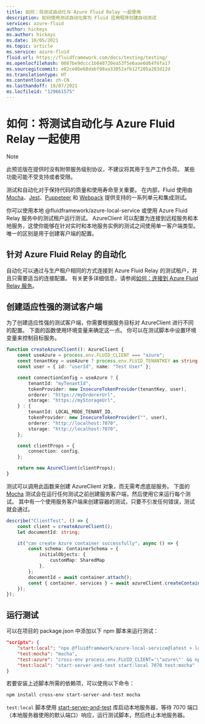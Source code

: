 ```yaml
---
title: 如何：将测试自动化与 Azure Fluid Relay 一起使用
description: 如何使用测试自动化库为 Fluid 应用程序创建自动测试
services: azure-fluid
author: hickeys
ms.author: hickeys
ms.date: 10/05/2021
ms.topic: article
ms.service: azure-fluid
fluid.url: https://fluidframework.com/docs/testing/testing/
ms.openlocfilehash: 0087be9dccc1b040720ea53f5e6aae6d64f6fa17
ms.sourcegitcommit: e82ce0be68dabf98aa33052afb12f205a203d12d
ms.translationtype: HT
ms.contentlocale: zh-CN
ms.lasthandoff: 10/07/2021
ms.locfileid: "129661575"
---
```

# <a name="how-to-use-test-automation-with-azure-fluid-relay"></a>如何：将测试自动化与 Azure Fluid Relay 一起使用

> [!NOTE]
> 此预览版在提供时没有附带服务级别协议，不建议将其用于生产工作负荷。 某些功能可能不受支持或者受限。

测试和自动化对于保持代码的质量和使用寿命至关重要。 在内部，Fluid 使用由 [Mocha](https://mochajs.org/)、[Jest](https://jestjs.io/)、[Puppeteer](https://github.com/puppeteer/puppeteer) 和 [Webpack](https://webpack.js.org/) 提供支持的一系列单元和集成测试。

你可以使用本地 @fluidframework/azure-local-service 或使用 Azure Fluid Relay 服务中的测试租户运行测试。 AzureClient 可以配置为连接到远程服务和本地服务，这使你能够在针对实时和本地服务实例的测试之间使用单一客户端类型。 唯一的区别是用于创建客户端的配置。

## <a name="automation-against-azure-fluid-relay"></a>针对 Azure Fluid Relay 的自动化

自动化可以通过与生产租户相同的方式连接到 Azure Fluid Relay 的测试租户，并且只需要适当的连接配置。 有关更多详细信息，请参阅[如何：连接到 Azure Fluid Relay 服务](connect-fluid-azure-service.md)。

## <a name="creating-an-adaptable-test-client"></a>创建适应性强的测试客户端

为了创建适应性强的测试客户端，你需要根据服务目标对 AzureClient 进行不同的配置。 下面的函数使用环境变量来确定这一点。 你可以在测试脚本中设置环境变量来控制目标服务。

```typescript
function createAzureClient(): AzureClient {
    const useAzure = process.env.FLUID_CLIENT === "azure";
    const tenantKey = useAzure ? process.env.FLUID_TENANTKEY as string : "";
    const user = { id: "userId", name: "Test User" };

    const connectionConfig = useAzure ? {
        tenantId: "myTenantId",
        tokenProvider: new InsecureTokenProvider(tenantKey, user),
        orderer: "https://myOrdererUrl",
        storage: "https://myStorageUrl",
    } : {
        tenantId: LOCAL_MODE_TENANT_ID,
        tokenProvider: new InsecureTokenProvider("", user),
        orderer: "http://localhost:7070",
        storage: "http://localhost:7070",
    };

    const clientProps = {
        connection: config,
    };

    return new AzureClient(clientProps);
}
```

测试可以调用此函数来创建 AzureClient 对象，而无需考虑底层服务。 下面的 [Mocha](https://mochajs.org/) 测试会在运行任何测试之前创建服务客户端，然后使用它来运行每个测试。 其中有一个使用服务客户端来创建容器的测试，只要不引发任何错误，测试就会通过。

```typescript
describe("ClientTest", () => {
    const client = createAzureClient();
    let documentId: string;

    it("can create Azure container successfully", async () => {
        const schema: ContainerSchema = {
            initialObjects: {
                customMap: SharedMap
            },
        };
        documentId = await container.attach();
        const { container, services } = await azureClient.createContainer(schema);
    });
});

```

## <a name="running-tests"></a>运行测试

可以在项目的 package.json 中添加以下 npm 脚本来运行测试：

```json
"scripts": {
    "start:local": "npx @fluidframework/azure-local-service@latest > local-service.log 2>&1",
    "test:mocha": "mocha",
    "test:azure": "cross-env process.env.FLUID_CLIENT='\"azure\"' && npm run test:mocha",
    "test:local": "start-server-and-test start:local 7070 test:mocha"
}
```

若要安装上述脚本所需的依赖项，可以使用以下命令：

```bash
npm install cross-env start-server-and-test mocha
```

`test:local` 脚本使用 [start-server-and-test](https://www.npmjs.com/package/start-server-and-test) 库启动本地服务器，等待 7070 端口（本地服务器使用的默认端口）响应，运行测试脚本，然后终止本地服务器。

